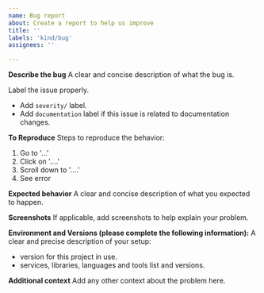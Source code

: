 ```yaml
---
name: Bug report
about: Create a report to help us improve
title: ''
labels: 'kind/bug'
assignees: ''

---
```


**Describe the bug**
A clear and concise description of what the bug is.

Label the issue properly.
- Add `severity/` label.
- Add `documentation` label if this issue is related to documentation changes.

**To Reproduce**
Steps to reproduce the behavior:
1. Go to '...'
2. Click on '....'
3. Scroll down to '....'
4. See error

**Expected behavior**
A clear and concise description of what you expected to happen.

**Screenshots**
If applicable, add screenshots to help explain your problem.

**Environment and Versions (please complete the following information):**
A clear and precise description of your setup:
  - version for this project in use.
  - services, libraries, languages and tools list and versions. 

**Additional context**
Add any other context about the problem here.
